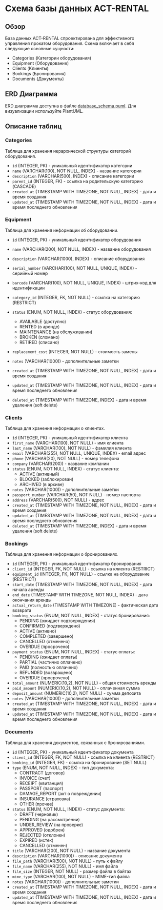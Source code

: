# Схема базы данных ACT-RENTAL

## Обзор
База данных ACT-RENTAL спроектирована для эффективного управления прокатом оборудования. Схема включает в себя следующие основные сущности:
- Categories (Категории оборудования)
- Equipment (Оборудование)
- Clients (Клиенты)
- Bookings (Бронирования)
- Documents (Документы)

## ERD Диаграмма
ERD диаграмма доступна в файле [database_schema.puml](database_schema.puml). Для визуализации используйте PlantUML.

## Описание таблиц

### Categories
Таблица для хранения иерархической структуры категорий оборудования.
- `id` (INTEGER, PK) - уникальный идентификатор категории
- `name` (VARCHAR(100), NOT NULL, INDEX) - название категории
- `description` (VARCHAR(500), INDEX) - описание категории
- `parent_id` (INTEGER, FK) - ссылка на родительскую категорию (CASCADE)
- `created_at` (TIMESTAMP WITH TIMEZONE, NOT NULL, INDEX) - дата и время создания
- `updated_at` (TIMESTAMP WITH TIMEZONE, NOT NULL, INDEX) - дата и время последнего обновления

### Equipment
Таблица для хранения информации об оборудовании.
- `id` (INTEGER, PK) - уникальный идентификатор оборудования
- `name` (VARCHAR(200), NOT NULL, INDEX) - название оборудования
- `description` (VARCHAR(1000), INDEX) - описание оборудования
- `serial_number` (VARCHAR(100), NOT NULL, UNIQUE, INDEX) - серийный номер
- `barcode` (VARCHAR(100), NOT NULL, UNIQUE, INDEX) - штрих-код для идентификации
- `category_id` (INTEGER, FK, NOT NULL) - ссылка на категорию (RESTRICT)
- `status` (ENUM, NOT NULL, INDEX) - статус оборудования:
  - AVAILABLE (доступно)
  - RENTED (в аренде)
  - MAINTENANCE (на обслуживании)
  - BROKEN (сломано)
  - RETIRED (списано)

- `replacement_cost` (INTEGER, NOT NULL) - стоимость замены
- `notes` (VARCHAR(1000)) - дополнительные заметки
- `created_at` (TIMESTAMP WITH TIMEZONE, NOT NULL, INDEX) - дата и время создания
- `updated_at` (TIMESTAMP WITH TIMEZONE, NOT NULL, INDEX) - дата и время последнего обновления
- `deleted_at` (TIMESTAMP WITH TIMEZONE, INDEX) - дата и время удаления (soft delete)

### Clients
Таблица для хранения информации о клиентах.
- `id` (INTEGER, PK) - уникальный идентификатор клиента
- `first_name` (VARCHAR(100), NOT NULL) - имя клиента
- `last_name` (VARCHAR(100), NOT NULL) - фамилия клиента
- `email` (VARCHAR(255), NOT NULL, UNIQUE, INDEX) - email адрес
- `phone` (VARCHAR(20), NOT NULL) - номер телефона
- `company` (VARCHAR(200)) - название компании
- `status` (ENUM, NOT NULL, INDEX) - статус клиента:
  - ACTIVE (активный)
  - BLOCKED (заблокирован)
  - ARCHIVED (в архиве)
- `notes` (VARCHAR(1000)) - дополнительные заметки
- `passport_number` (VARCHAR(50), NOT NULL) - номер паспорта
- `address` (VARCHAR(500), NOT NULL) - адрес
- `created_at` (TIMESTAMP WITH TIMEZONE, NOT NULL, INDEX) - дата и время создания
- `updated_at` (TIMESTAMP WITH TIMEZONE, NOT NULL, INDEX) - дата и время последнего обновления
- `deleted_at` (TIMESTAMP WITH TIMEZONE, INDEX) - дата и время удаления (soft delete)

### Bookings
Таблица для хранения информации о бронированиях.
- `id` (INTEGER, PK) - уникальный идентификатор бронирования
- `client_id` (INTEGER, FK, NOT NULL) - ссылка на клиента (RESTRICT)
- `equipment_id` (INTEGER, FK, NOT NULL) - ссылка на оборудование (RESTRICT)
- `start_date` (TIMESTAMP WITH TIMEZONE, NOT NULL, INDEX) - дата начала аренды
- `end_date` (TIMESTAMP WITH TIMEZONE, NOT NULL, INDEX) - дата окончания аренды
- `actual_return_date` (TIMESTAMP WITH TIMEZONE) - фактическая дата возврата
- `booking_status` (ENUM, NOT NULL, INDEX) - статус бронирования:
  - PENDING (ожидает подтверждения)
  - CONFIRMED (подтверждено)
  - ACTIVE (активно)
  - COMPLETED (завершено)
  - CANCELLED (отменено)
  - OVERDUE (просрочено)
- `payment_status` (ENUM, NOT NULL, INDEX) - статус оплаты:
  - PENDING (ожидает оплаты)
  - PARTIAL (частично оплачено)
  - PAID (полностью оплачено)
  - REFUNDED (возвращено)
  - OVERDUE (просрочено)
- `total_amount` (NUMERIC(10,2), NOT NULL) - общая стоимость аренды
- `paid_amount` (NUMERIC(10,2), NOT NULL) - оплаченная сумма
- `deposit_amount` (NUMERIC(10,2), NOT NULL) - сумма депозита
- `notes` (VARCHAR(1000)) - дополнительные заметки
- `created_at` (TIMESTAMP WITH TIMEZONE, NOT NULL, INDEX) - дата и время создания
- `updated_at` (TIMESTAMP WITH TIMEZONE, NOT NULL, INDEX) - дата и время последнего обновления

### Documents
Таблица для хранения документов, связанных с бронированиями.
- `id` (INTEGER, PK) - уникальный идентификатор документа
- `client_id` (INTEGER, FK, NOT NULL) - ссылка на клиента (RESTRICT)
- `booking_id` (INTEGER, FK) - ссылка на бронирование (SET NULL)
- `type` (ENUM, NOT NULL, INDEX) - тип документа:
  - CONTRACT (договор)
  - INVOICE (счет)
  - RECEIPT (квитанция)
  - PASSPORT (паспорт)
  - DAMAGE_REPORT (акт о повреждении)
  - INSURANCE (страховка)
  - OTHER (прочее)
- `status` (ENUM, NOT NULL, INDEX) - статус документа:
  - DRAFT (черновик)
  - PENDING (на рассмотрении)
  - UNDER_REVIEW (на проверке)
  - APPROVED (одобрен)
  - REJECTED (отклонен)
  - EXPIRED (истек)
  - CANCELLED (отменен)
- `title` (VARCHAR(200), NOT NULL) - название документа
- `description` (VARCHAR(1000)) - описание документа
- `file_path` (VARCHAR(500), NOT NULL) - путь к файлу
- `file_name` (VARCHAR(255), NOT NULL) - имя файла
- `file_size` (INTEGER, NOT NULL) - размер файла в байтах
- `mime_type` (VARCHAR(100), NOT NULL) - MIME-тип файла
- `notes` (VARCHAR(1000)) - дополнительные заметки
- `created_at` (TIMESTAMP WITH TIMEZONE, NOT NULL, INDEX) - дата и время создания
- `updated_at` (TIMESTAMP WITH TIMEZONE, NOT NULL, INDEX) - дата и время последнего обновления
